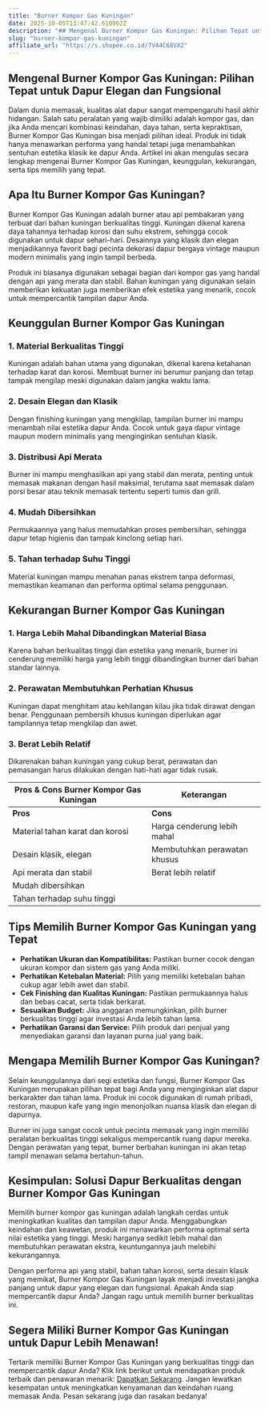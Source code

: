 ```yaml
---
title: "Burner Kompor Gas Kuningan"
date: 2025-10-05T13:47:42.610962Z
description: "## Mengenal Burner Kompor Gas Kuningan: Pilihan Tepat untuk Dapur Elegan dan Fungsional..."
slug: "burner-kompor-gas-kuningan"
affiliate_url: "https://s.shopee.co.id/7V44C68VX2"
---
```

## Mengenal Burner Kompor Gas Kuningan: Pilihan Tepat untuk Dapur Elegan dan Fungsional

Dalam dunia memasak, kualitas alat dapur sangat mempengaruhi hasil akhir hidangan. Salah satu peralatan yang wajib dimiliki adalah kompor gas, dan jika Anda mencari kombinasi keindahan, daya tahan, serta kepraktisan, Burner Kompor Gas Kuningan bisa menjadi pilihan ideal. Produk ini tidak hanya menawarkan performa yang handal tetapi juga menambahkan sentuhan estetika klasik ke dapur Anda. Artikel ini akan mengulas secara lengkap mengenai Burner Kompor Gas Kuningan, keunggulan, kekurangan, serta tips memilih yang tepat.

## Apa Itu Burner Kompor Gas Kuningan?

Burner Kompor Gas Kuningan adalah burner atau api pembakaran yang terbuat dari bahan kuningan berkualitas tinggi. Kuningan dikenal karena daya tahannya terhadap korosi dan suhu ekstrem, sehingga cocok digunakan untuk dapur sehari-hari. Desainnya yang klasik dan elegan menjadikannya favorit bagi pecinta dekorasi dapur bergaya vintage maupun modern minimalis yang ingin tampil berbeda.

Produk ini biasanya digunakan sebagai bagian dari kompor gas yang handal dengan api yang merata dan stabil. Bahan kuningan yang digunakan selain memberikan kekuatan juga memberikan efek estetika yang menarik, cocok untuk mempercantik tampilan dapur Anda.

## Keunggulan Burner Kompor Gas Kuningan

### 1. Material Berkualitas Tinggi

Kuningan adalah bahan utama yang digunakan, dikenal karena ketahanan terhadap karat dan korosi. Membuat burner ini berumur panjang dan tetap tampak mengilap meski digunakan dalam jangka waktu lama.

### 2. Desain Elegan dan Klasik

Dengan finishing kuningan yang mengkilap, tampilan burner ini mampu menambah nilai estetika dapur Anda. Cocok untuk gaya dapur vintage maupun modern minimalis yang menginginkan sentuhan klasik.

### 3. Distribusi Api Merata

Burner ini mampu menghasilkan api yang stabil dan merata, penting untuk memasak makanan dengan hasil maksimal, terutama saat memasak dalam porsi besar atau teknik memasak tertentu seperti tumis dan grill.

### 4. Mudah Dibersihkan

Permukaannya yang halus memudahkan proses pembersihan, sehingga dapur tetap higienis dan tampak kinclong setiap hari.

### 5. Tahan terhadap Suhu Tinggi

Material kuningan mampu menahan panas ekstrem tanpa deformasi, memastikan keamanan dan performa optimal selama penggunaan.

## Kekurangan Burner Kompor Gas Kuningan

### 1. Harga Lebih Mahal Dibandingkan Material Biasa

Karena bahan berkualitas tinggi dan estetika yang menarik, burner ini cenderung memiliki harga yang lebih tinggi dibandingkan burner dari bahan standar lainnya.

### 2. Perawatan Membutuhkan Perhatian Khusus

Kuningan dapat menghitam atau kehilangan kilau jika tidak dirawat dengan benar. Penggunaan pembersih khusus kuningan diperlukan agar tampilannya tetap mengkilap dan awet.

### 3. Berat Lebih Relatif

Dikarenakan bahan kuningan yang cukup berat, perawatan dan pemasangan harus dilakukan dengan hati-hati agar tidak rusak.

| **Pros & Cons Burner Kompor Gas Kuningan** | **Keterangan**                      |
|--------------------------------------------|------------------------------------|
| **Pros**                                 | **Cons**                        |
| Material tahan karat dan korosi           | Harga cenderung lebih mahal   |
| Desain klasik, elegan                     | Membutuhkan perawatan khusus |
| Api merata dan stabil                     | Berat lebih relatif          |
| Mudah dibersihkan                         |                             |
| Tahan terhadap suhu tinggi               |                             |

## Tips Memilih Burner Kompor Gas Kuningan yang Tepat

- **Perhatikan Ukuran dan Kompatibilitas:** Pastikan burner cocok dengan ukuran kompor dan sistem gas yang Anda miliki.
- **Perhatikan Ketebalan Material:** Pilih yang memiliki ketebalan bahan cukup agar lebih awet dan stabil.
- **Cek Finishing dan Kualitas Kuningan:** Pastikan permukaannya halus dan bebas cacat, serta tidak berkarat.
- **Sesuaikan Budget:** Jika anggaran memungkinkan, pilih burner berkualitas tinggi agar investasi Anda lebih tahan lama.
- **Perhatikan Garansi dan Service:** Pilih produk dari penjual yang menyediakan garansi dan layanan purna jual yang baik.

## Mengapa Memilih Burner Kompor Gas Kuningan?

Selain keunggulannya dari segi estetika dan fungsi, Burner Kompor Gas Kuningan merupakan pilihan tepat bagi Anda yang menginginkan alat dapur berkarakter dan tahan lama. Produk ini cocok digunakan di rumah pribadi, restoran, maupun kafe yang ingin menonjolkan nuansa klasik dan elegan di dapurnya.

Burner ini juga sangat cocok untuk pecinta memasak yang ingin memiliki peralatan berkualitas tinggi sekaligus mempercantik ruang dapur mereka. Dengan perawatan yang tepat, burner berbahan kuningan ini akan tetap tampil menawan selama bertahun-tahun.

## Kesimpulan: Solusi Dapur Berkualitas dengan Burner Kompor Gas Kuningan

Memilih burner kompor gas kuningan adalah langkah cerdas untuk meningkatkan kualitas dan tampilan dapur Anda. Menggabungkan keindahan dan keawetan, produk ini menawarkan performa optimal serta nilai estetika yang tinggi. Meski harganya sedikit lebih mahal dan membutuhkan perawatan ekstra, keuntungannya jauh melebihi kekurangannya.

Dengan performa api yang stabil, bahan tahan korosi, serta desain klasik yang memikat, Burner Kompor Gas Kuningan layak menjadi investasi jangka panjang untuk dapur yang elegan dan fungsional. Apakah Anda siap mempercantik dapur Anda? Jangan ragu untuk memilih burner berkualitas ini.

## Segera Miliki Burner Kompor Gas Kuningan untuk Dapur Lebih Menawan!

Tertarik memiliki Burner Kompor Gas Kuningan yang berkualitas tinggi dan mempercantik dapur Anda? Klik link berikut untuk mendapatkan produk terbaik dan penawaran menarik: [Dapatkan Sekarang](https://s.shopee.co.id/7V44C68VX2). Jangan lewatkan kesempatan untuk meningkatkan kenyamanan dan keindahan ruang memasak Anda. Pesan sekarang juga dan rasakan bedanya!